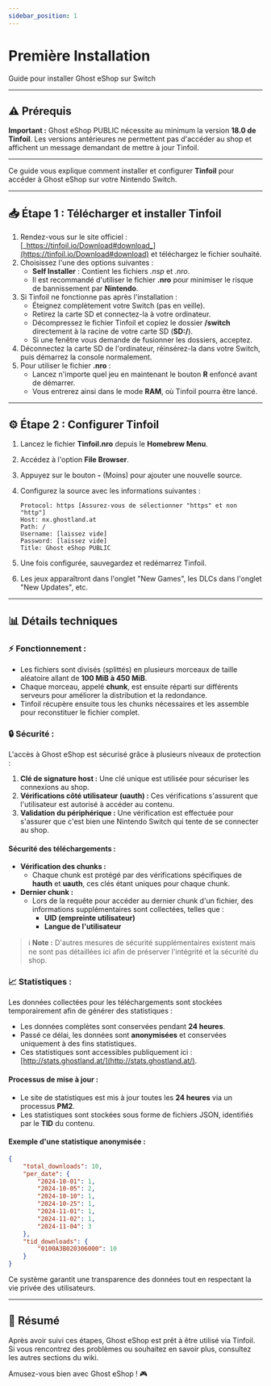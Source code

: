 ```yaml
---
sidebar_position: 1
---
```


# Première Installation  
Guide pour installer Ghost eShop sur Switch  

---  

## ⚠️ Prérequis  

**Important :** Ghost eShop PUBLIC nécessite au minimum la version **18.0 de Tinfoil**. Les versions antérieures ne permettent pas d'accéder au shop et affichent un message demandant de mettre à jour Tinfoil.

---  

Ce guide vous explique comment installer et configurer **Tinfoil** pour accéder à Ghost eShop sur votre Nintendo Switch.  

---

## 📥 Étape 1 : Télécharger et installer Tinfoil  

1. Rendez-vous sur le site officiel : [_https://tinfoil.io/Download#download_](https://tinfoil.io/Download#download) et téléchargez le fichier souhaité.  
2. Choisissez l'une des options suivantes :  
   - **Self Installer** : Contient les fichiers *.nsp* et *.nro*.  
   - Il est recommandé d'utiliser le fichier **.nro** pour minimiser le risque de bannissement par **Nintendo**.  
3. Si Tinfoil ne fonctionne pas après l'installation :  
   - Éteignez complètement votre Switch (pas en veille).  
   - Retirez la carte SD et connectez-la à votre ordinateur.  
   - Décompressez le fichier Tinfoil et copiez le dossier **/switch** directement à la racine de votre carte SD (**SD:/**).  
   - Si une fenêtre vous demande de fusionner les dossiers, acceptez.  
4. Déconnectez la carte SD de l'ordinateur, réinsérez-la dans votre Switch, puis démarrez la console normalement.  
5. Pour utiliser le fichier **.nro** :  
   - Lancez n'importe quel jeu en maintenant le bouton **R** enfoncé avant de démarrer.  
   - Vous entrerez ainsi dans le mode **RAM**, où Tinfoil pourra être lancé.  

---

## ⚙️ Étape 2 : Configurer Tinfoil  

1. Lancez le fichier **Tinfoil.nro** depuis le **Homebrew Menu**.  
2. Accédez à l'option **File Browser**.  
3. Appuyez sur le bouton **-** (Moins) pour ajouter une nouvelle source.  
4. Configurez la source avec les informations suivantes :  

   ```
   Protocol: https [Assurez-vous de sélectionner "https" et non "http"]  
   Host: nx.ghostland.at  
   Path: /  
   Username: [laissez vide]  
   Password: [laissez vide]  
   Title: Ghost eShop PUBLIC  
   ```

5. Une fois configurée, sauvegardez et redémarrez Tinfoil.  
6. Les jeux apparaîtront dans l'onglet "New Games", les DLCs dans l'onglet "New Updates", etc.  

---

## 📊 Détails techniques  

### ⚡ Fonctionnement :  
- Les fichiers sont divisés (splittés) en plusieurs morceaux de taille aléatoire allant de **100 MiB à 450 MiB**.  
- Chaque morceau, appelé **chunk**, est ensuite réparti sur différents serveurs pour améliorer la distribution et la redondance.  
- Tinfoil récupère ensuite tous les chunks nécessaires et les assemble pour reconstituer le fichier complet.  

### 🔒 Sécurité :  
L'accès à Ghost eShop est sécurisé grâce à plusieurs niveaux de protection :  
1. **Clé de signature host :** Une clé unique est utilisée pour sécuriser les connexions au shop.  
2. **Vérifications côté utilisateur (uauth) :** Ces vérifications s'assurent que l'utilisateur est autorisé à accéder au contenu.  
3. **Validation du périphérique :** Une vérification est effectuée pour s'assurer que c'est bien une Nintendo Switch qui tente de se connecter au shop.  

#### Sécurité des téléchargements :  
- **Vérification des chunks :**  
  - Chaque chunk est protégé par des vérifications spécifiques de **hauth** et **uauth**, ces clés étant uniques pour chaque chunk.  
- **Dernier chunk :**  
  - Lors de la requête pour accéder au dernier chunk d'un fichier, des informations supplémentaires sont collectées, telles que :  
    - **UID (empreinte utilisateur)**  
    - **Langue de l'utilisateur**  

> ℹ️ **Note :** D'autres mesures de sécurité supplémentaires existent mais ne sont pas détaillées ici afin de préserver l'intégrité et la sécurité du shop.  

### 📈 Statistiques :  
Les données collectées pour les téléchargements sont stockées temporairement afin de générer des statistiques :  
- Les données complètes sont conservées pendant **24 heures**.  
- Passé ce délai, les données sont **anonymisées** et conservées uniquement à des fins statistiques.  
- Ces statistiques sont accessibles publiquement ici : [http://stats.ghostland.at/](http://stats.ghostland.at/).  

#### Processus de mise à jour :  
- Le site de statistiques est mis à jour toutes les **24 heures** via un processus **PM2**.  
- Les statistiques sont stockées sous forme de fichiers JSON, identifiés par le **TID** du contenu.  

#### Exemple d'une statistique anonymisée :  

```json
{
    "total_downloads": 10,
    "per_date": {
        "2024-10-01": 1,
        "2024-10-05": 2,
        "2024-10-10": 1,
        "2024-10-25": 1,
        "2024-11-01": 1,
        "2024-11-02": 1,
        "2024-11-04": 3
    },
    "tid_downloads": {
        "0100A3B020306000": 10
    }
}
```

Ce système garantit une transparence des données tout en respectant la vie privée des utilisateurs.

---

## 🎉 Résumé  

Après avoir suivi ces étapes, Ghost eShop est prêt à être utilisé via Tinfoil. Si vous rencontrez des problèmes ou souhaitez en savoir plus, consultez les autres sections du wiki.  

Amusez-vous bien avec Ghost eShop ! 🎮  

